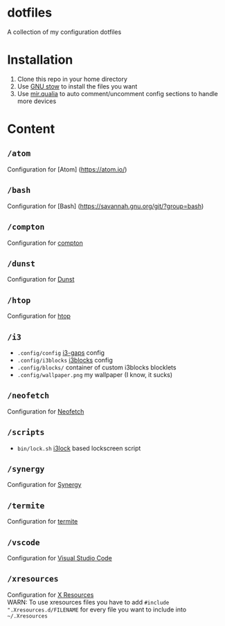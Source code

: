 # dotfiles
A collection of my configuration dotfiles
# Installation
1. Clone this repo in your home directory
2. Use [GNU stow](http://www.gnu.org/software/stow/) to install the files you want
2. Use [mir.qualia](https://github.com/darkfeline/mir.qualia) to auto comment/uncomment config sections to handle more devices

# Content
## `/atom`
Configuration for [Atom] (https://atom.io/)
## `/bash`
Configuration for [Bash] (https://savannah.gnu.org/git/?group=bash)
## `/compton`
Configuration for [compton](https://github.com/chjj/compton)
## `/dunst`
Configuration for [Dunst](http://knopwob.org/dunst/index.html)
## `/htop`
Configuration for [htop](http://hisham.hm/htop/)
## `/i3`
* `.config/config` [i3-gaps](https://github.com/Airblader/i3) config
* `.config/i3blocks` [i3blocks](https://github.com/vivien/i3blocks) config
* `.config/blocks/` container of custom i3blocks blocklets
* `.config/wallpaper.png` my wallpaper (I know, it sucks)
## `/neofetch`
Configuration for [Neofetch](https://github.com/dylanaraps/neofetch)
## `/scripts`
* `bin/lock.sh` [i3lock](https://github.com/i3/i3lock) based lockscreen script
## `/synergy`
Configuration for [Synergy](http://symless.com/synergy/)
## `/termite`
Configuration for [termite](https://github.com/thestinger/termite)
## `/vscode`
Configuration for [Visual Studio Code](https://github.com/Microsoft/vscode)
## `/xresources`
Configuration for [X Resources](https://wiki.archlinux.org/index.php/X_resources)  
WARN: To use xresources files you have to add `#include ".Xresources.d/FILENAME` for every file you want to include into `~/.Xresources`
